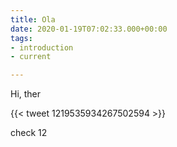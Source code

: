 ```yaml
---
title: Ola
date: 2020-01-19T07:02:33.000+00:00
tags:
- introduction
- current

---
```

Hi, ther

 {{< tweet 1219535934267502594 >}}

check 12